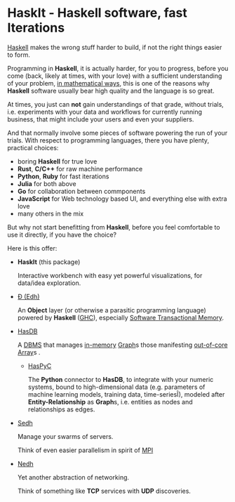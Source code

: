 # HaskIt - Haskell software, fast Iterations

[Haskell](https://haskell.org)
makes the wrong stuff harder to build, if not the right
things easier to form.

Programming in **Haskell**, it is actually harder, for you to progress,
before you come (back, likely at times, with your love) with a sufficient
understanding of your problem,
[in mathematical ways](https://arxiv.org/abs/1904.07968),
this is one of the reasons why **Haskell** software usually bear high
quality and the language is so great.

At times, you just can **not** gain understandings of that grade, without
trials, i.e. experiments with your data and workflows for currently
running business, that might include your users and even your suppliers.

And that normally involve some pieces of software powering the run of
your trials. With respect to programming languages, there you have plenty,
practical choices:

- boring **Haskell** for true love
- **Rust**, **C/C++** for raw machine performance
- **Python**, **Ruby** for fast iterations
- **Julia** for both above
- **Go** for collaboration between commponents
- **JavaScript** for Web technology based UI, and everything else with extra love
- many others in the mix

But why not start benefitting from **Haskell**, before you feel comfortable
to use it directly, if you have the choice?

Here is this offer:

- **HaskIt** (this package)

  Interactive workbench with easy yet powerful visualizations, for data/idea
  exploration.

- [Đ (Edh)](https://github.com/e-wrks/edh)

  An **Object** layer (or otherwise a parasitic programming language)
  powered by **Haskell** ([GHC](https://haskell.org/ghc)), especially
  [Software Transactional Memory](http://hackage.haskell.org/package/stm).

- [HasDB](https://github.com/e-wrks/hasdb)

  A
  [DBMS](https://en.wikipedia.org/wiki/Database#Database_management_system)
  that manages
  [in-memory](https://en.wikipedia.org/wiki/In-memory_database)
  [Graph](https://en.wikipedia.org/wiki/Graph_database)s
  those manifesting
  [out-of-core](https://en.wikipedia.org/wiki/Out-of-core)
  [Array](https://en.wikipedia.org/wiki/Array_DBMS)s
  .

  - [HasPyC](https://github.com/e-wrks/haspyc)

    The **Python** connector to **HasDB**, to integrate with your numeric
    systems, bound to high-dimensional data (e.g. parameters of machine
    learning models, training data, time-seriesÎ), modeled after
    **Entity-Relationship** as **Graph**s, i.e. entities as nodes and
    relationships as edges.

- [Sedh](https://github.com/e-wrks/sedh)

  Manage your swarms of servers.

  Think of even easier parallelism in spirit of
  [MPI](https://www.mpi-forum.org)

- [Nedh](https://github.com/e-wrks/nedh)

  Yet another abstraction of networking.

  Think of something like **TCP** services with **UDP** discoveries.
